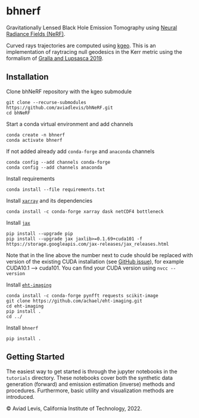# bhnerf
Gravitationally Lensed Black Hole Emission Tomography using [Neural Radiance Fields (NeRF)](https://www.matthewtancik.com/nerf).

Curved rays trajectories are computed using [kgeo](https://github.com/achael/kgeo). This is an implementation of raytracing null geodesics in the Kerr metric using the formalism of [Gralla and Lupsasca 2019](https://arxiv.org/abs/1910.12881). 



Installation
---

Clone bhNeRF repository with the kgeo submodule
```
git clone --recurse-submodules https://github.com/aviadlevis/bhNeRF.git
cd bhNeRF
```

Start a conda virtual environment and add channels
```
conda create -n bhnerf
conda activate bhnerf
```
If not added already add `conda-forge` and `anaconda` channels
```
conda config --add channels conda-forge
conda config --add channels anaconda
```
Install requirements 
```
conda install --file requirements.txt
```
Install [`xarray`](http://xarray.pydata.org/) and its dependencies
```
conda install -c conda-forge xarray dask netCDF4 bottleneck
```
Install [`jax`](https://github.com/google/jax)
```
pip install --upgrade pip
pip install --upgrade jax jaxlib>=0.1.69+cuda101 -f https://storage.googleapis.com/jax-releases/jax_releases.html
```
Note that in the line above the number next to cude should be replaced with version of the existing CUDA installation (see [GitHub issue](https://github.com/google/jax/issues/5231)), for example CUDA10.1 --> cuda101. You can find your CUDA version using `nvcc --version`

Install [`eht-imaging`](https://achael.github.io/eht-imaging/)
```
conda install -c conda-forge pynfft requests scikit-image
git clone https://github.com/achael/eht-imaging.git
cd eht-imaging
pip install .
cd ../
``` 

Install `bhnerf`
```
pip install .
```


Getting Started
----
The easiest way to get started is through the jupyter notebooks in the `tutorials` directory.
These notebooks cover both the synthetic data generation (forward) and emission estimation (inverse) methods and procedures. Furthermore, 
basic utility and visualization methods are introduced.


&copy; Aviad Levis, California Institute of Technology, 2022.
